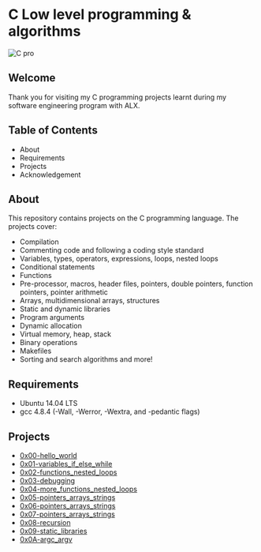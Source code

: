 # C Low level programming & algorithms


![C pro](https://user-images.githubusercontent.com/91147803/162432166-0f08df51-fadc-4d37-99f8-bc92b797589b.png)

## Welcome 
Thank you for visiting my C programming projects learnt during my software engineering program with ALX. 

## Table of Contents
- About
- Requirements
- Projects
- Acknowledgement

## About
This repository contains projects on the C programming language. The projects cover:

- Compilation
- Commenting code and following a coding style standard
- Variables, types, operators, expressions, loops, nested loops
- Conditional statements
- Functions
- Pre-processor, macros, header files, pointers, double pointers, function pointers, pointer arithmetic
- Arrays, multidimensional arrays, structures
- Static and dynamic libraries
- Program arguments
- Dynamic allocation
- Virtual memory, heap, stack
- Binary operations
- Makefiles
- Sorting and search algorithms and more!

## Requirements
- Ubuntu 14.04 LTS
- gcc 4.8.4 (-Wall, -Werror, -Wextra, and -pedantic flags)

## Projects
- <a href="#0x00-hello_world/">0x00-hello_world</a>
- <a href="#0x01-variables_if_else_while">0x01-variables_if_else_while</a>
- <a href="#0x02-functions_nested_loops">0x02-functions_nested_loops</a>
- <a href="#0x03-debugging">0x03-debugging</a>
- <a href="#0x04-more_functions_nested_loops">0x04-more_functions_nested_loops</a>
- <a href="#0x05-pointers_arrays_strings">0x05-pointers_arrays_strings</a>
- <a href="#0x06-pointers_arrays_strings">0x06-pointers_arrays_strings</a>
- <a href="#0x07-pointers_arrays_strings">0x07-pointers_arrays_strings</a>
- <a href="#0x08-recursion">0x08-recursion</a>
- <a href="#0x09-static_libraries">0x09-static_libraries</a>
<a href=""></a>
- <a href="#0x0A-argc_argv">0x0A-argc_argv</a>
 

